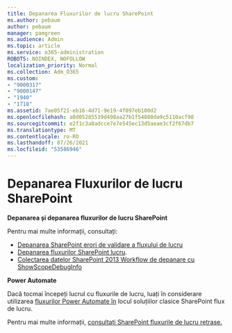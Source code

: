 ```yaml
---
title: Depanarea Fluxurilor de lucru SharePoint
ms.author: pebaum
author: pebaum
manager: pamgreen
ms.audience: Admin
ms.topic: article
ms.service: o365-administration
ROBOTS: NOINDEX, NOFOLLOW
localization_priority: Normal
ms.collection: Adm_O365
ms.custom:
- "9000317"
- "9000147"
- "1940"
- "1718"
ms.assetid: 7ae05f21-eb16-4d71-9e19-4f097eb100d2
ms.openlocfilehash: a0d05285539d498aa27b1f54880da9c5110acf98
ms.sourcegitcommit: e2f1c3a8adcce7e7e545ec13d5aeae3cf2f67db7
ms.translationtype: MT
ms.contentlocale: ro-RO
ms.lasthandoff: 07/26/2021
ms.locfileid: "53586946"
---
```

# <a name="troubleshoot-workflows-in-sharepoint"></a>Depanarea Fluxurilor de lucru SharePoint

**Depanarea și depanarea fluxurilor de lucru SharePoint**

Pentru mai multe informații, consultați:

- [Depanarea SharePoint erori de validare a fluxului de lucru](/sharepoint/dev/general-development/troubleshooting-sharepoint-server-workflow-validation-errors-in-visio)
- [Depanarea fluxurilor SharePoint lucru](/sharepoint/dev/general-development/debugging-sharepoint-server-workflows).
- [Colectarea datelor SharePoint 2013 Workflow de depanare cu ShowScopeDebugInfo](/sharepoint/troubleshoot/workflows/gather-workflow-data)

**Power Automate**

Dacă tocmai începeți lucrul cu fluxurile de lucru, luați în considerare utilizarea [fluxurilor Power Automate în](/power-automate/modern-approvals) locul soluțiilor clasice SharePoint flux de lucru.

Pentru mai multe informații, [consultați SharePoint fluxurile de lucru retrase.](/alchemyinsights/sharepoint-workflows-retiring)

